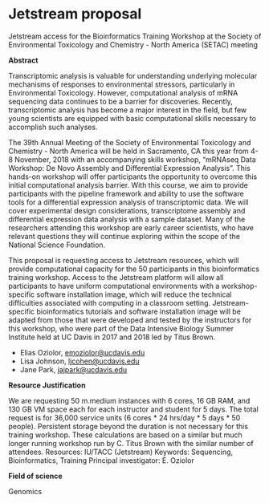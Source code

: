 # Jetstream proposal
 
Jetstream access for the Bioinformatics Training Workshop at the Society of Environmental Toxicology and Chemistry - North America (SETAC) meeting

**Abstract**
 
Transcriptomic analysis is valuable for understanding underlying molecular mechanisms of responses to environmental stressors, particularly in Environmental Toxicology. However, computational analysis of mRNA sequencing data continues to be a barrier for discoveries. Recently, transcriptomic analysis has become a major interest in the field, but few young scientists are equipped with basic computational skills necessary to accomplish such analyses.

The 39th Annual Meeting of the Society of Environmental Toxicology and Chemistry - North America will be held in Sacramento, CA this year from 4-8 November, 2018 with an accompanying skills workshop, “mRNAseq Data Workshop: De Novo Assembly and Differential Expression Analysis”. This hands-on workshop will offer participants the opportunity to overcome this initial computational analysis barrier. With this course, we aim to provide participants with the pipeline framework and ability to use the software tools for a differential expression analysis of transcriptomic data. We will cover experimental design considerations, transcriptome assembly and differential expression data analysis with a sample dataset. Many of the researchers attending this workshop are early career scientists, who have relevant questions they will continue exploring within the scope of the National Science Foundation.

This proposal is requesting access to Jetstream resources, which will provide computational capacity for the 50 participants in this bioinformatics training workshop. Access to the Jetstream platform will allow all participants to have uniform computational environments with a workshop-specific software installation image, which will reduce the technical difficulties associated with computing in a classroom setting. Jetstream-specific bioinformatics tutorials and software installation image will be adapted from those that were developed and tested by the instructors for this workshop, who were part of the Data Intensive Biology Summer Institute held at UC Davis in 2017 and 2018 led by Titus Brown.
 
* Elias Oziolor, emoziolor@ucdavis.edu
* Lisa Johnson, ljcohen@ucdavis.edu 
* Jane Park, jajpark@ucdavis.edu

**Resource Justification**

We are requesting 50 m.medium instances with 6 cores, 16 GB RAM, and 130 GB VM space each for each instructor and student for 5 days. The total request is for 36,000 service units (6 cores * 24 hrs/day * 5 days * 50 people). Persistent storage beyond the duration is not necessary for this training workshop.
These calculations are based on a similar but much longer running workshop run by C. Titus Brown with the similar number of attendees.
Resources: IU/TACC (Jetstream)
Keywords: Sequencing, Bioinformatics, Training
Principal investigator: E. Oziolor

**Field of science** 

Genomics
 


